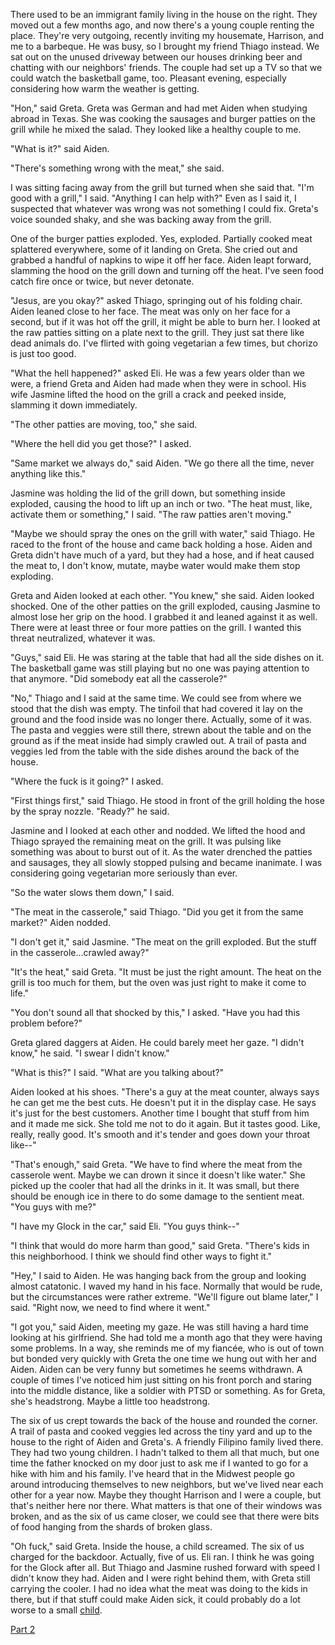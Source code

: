 There used to be an immigrant family living in the house on the right. They moved out a few months ago, and now there's a young couple renting the place. They're very outgoing, recently inviting my housemate, Harrison, and me to a barbeque. He was busy, so I brought my friend Thiago instead. We sat out on the unused driveway between our houses drinking beer and chatting with our neighbors' friends. The couple had set up a TV so that we could watch the basketball game, too. Pleasant evening, especially considering how warm the weather is getting.

"Hon," said Greta. Greta was German and had met Aiden when studying abroad in Texas. She was cooking the sausages and burger patties on the grill while he mixed the salad. They looked like a healthy couple to me.

"What is it?" said Aiden.

"There's something wrong with the meat," she said.

I was sitting facing away from the grill but turned when she said that. "I'm good with a grill," I said. "Anything I can help with?" Even as I said it, I suspected that whatever was wrong was not something I could fix. Greta's voice sounded shaky, and she was backing away from the grill.

One of the burger patties exploded. Yes, exploded. Partially cooked meat splattered everywhere, some of it landing on Greta. She cried out and grabbed a handful of napkins to wipe it off her face. Aiden leapt forward, slamming the hood on the grill down and turning off the heat. I've seen food catch fire once or twice, but never detonate.

"Jesus, are you okay?" asked Thiago, springing out of his folding chair. Aiden leaned close to her face. The meat was only on her face for a second, but if it was hot off the grill, it might be able to burn her. I looked at the raw patties sitting on a plate next to the grill. They just sat there like dead animals do. I've flirted with going vegetarian a few times, but chorizo is just too good.

"What the hell happened?" asked Eli. He was a few years older than we were, a friend Greta and Aiden had made when they were in school. His wife Jasmine lifted the hood on the grill a crack and peeked inside, slamming it down immediately.

"The other patties are moving, too," she said.

"Where the hell did you get those?" I asked.

"Same market we always do," said Aiden. "We go there all the time, never anything like this."

Jasmine was holding the lid of the grill down, but something inside exploded, causing the hood to lift up an inch or two. "The heat must, like, activate them or something," I said. "The raw patties aren't moving."

"Maybe we should spray the ones on the grill with water," said Thiago. He raced to the front of the house and came back holding a hose. Aiden and Greta didn't have much of a yard, but they had a hose, and if heat caused the meat to, I don't know, mutate, maybe water would make them stop exploding.

Greta and Aiden looked at each other. "You knew," she said. Aiden looked shocked. One of the other patties on the grill exploded, causing Jasmine to almost lose her grip on the hood. I grabbed it and leaned against it as well. There were at least three or four more patties on the grill. I wanted this threat neutralized, whatever it was.

"Guys," said Eli. He was staring at the table that had all the side dishes on it. The basketball game was still playing but no one was paying attention to that anymore. "Did somebody eat all the casserole?"

"No," Thiago and I said at the same time. We could see from where we stood that the dish was empty. The tinfoil that had covered it lay on the ground and the food inside was no longer there. Actually, some of it was. The pasta and veggies were still there, strewn about the table and on the ground as if the meat inside had simply crawled out. A trail of pasta and veggies led from the table with the side dishes around the back of the house.

"Where the fuck is it going?" I asked.

"First things first," said Thiago. He stood in front of the grill holding the hose by the spray nozzle. "Ready?" he said.

Jasmine and I looked at each other and nodded. We lifted the hood and Thiago sprayed the remaining meat on the grill. It was pulsing like something was about to burst out of it. As the water drenched the patties and sausages, they all slowly stopped pulsing and became inanimate. I was considering going vegetarian more seriously than ever.

"So the water slows them down," I said.

"The meat in the casserole," said Thiago. "Did you get it from the same market?" Aiden nodded.

"I don't get it," said Jasmine. "The meat on the grill exploded. But the stuff in the casserole...crawled away?"

"It's the heat," said Greta. "It must be just the right amount. The heat on the grill is too much for them, but the oven was just right to make it come to life."

"You don't sound all that shocked by this," I asked. "Have you had this problem before?"

Greta glared daggers at Aiden. He could barely meet her gaze. "I didn't know," he said. "I swear I didn't know."

"What is this?" I said. "What are you talking about?"

Aiden looked at his shoes. "There's a guy at the meat counter, always says he can get me the best cuts. He doesn't put it in the display case. He says it's just for the best customers. Another time I bought that stuff from him and it made me sick. She told me not to do it again. But it tastes good. Like, really, really good. It's smooth and it's tender and goes down your throat like--"

"That's enough," said Greta. "We have to find where the meat from the casserole went. Maybe we can drown it since it doesn't like water." She picked up the cooler that had all the drinks in it. It was small, but there should be enough ice in there to do some damage to the sentient meat. "You guys with me?"

"I have my Glock in the car," said Eli. "You guys think--"

"I think that would do more harm than good," said Greta. "There's kids in this neighborhood. I think we should find other ways to fight it."

"Hey," I said to Aiden. He was hanging back from the group and looking almost catatonic. I waved my hand in his face. Normally that would be rude, but the circumstances were rather extreme. "We'll figure out blame later," I said. "Right now, we need to find where it went."

"I got you," said Aiden, meeting my gaze. He was still having a hard time looking at his girlfriend. She had told me a month ago that they were having some problems. In a way, she reminds me of my  fiancée, who is out of town but bonded very quickly with Greta the one time we hung out with her and Aiden. Aiden can be very funny but sometimes he seems withdrawn. A couple of times I've noticed him just sitting on his front porch and staring into the middle distance, like a soldier with PTSD or something. As for Greta, she's headstrong. Maybe a little too headstrong.

The six of us crept towards the back of the house and rounded the corner. A trail of pasta and cooked veggies led across the tiny yard and up to the house to the right of Aiden and Greta's. A friendly Filipino family lived there. They had two young children. I hadn't talked to them all that much, but one time the father knocked on my door just to ask me if I wanted to go for a hike with him and his family. I've heard that in the Midwest people go around introducing themselves to new neighbors, but we've lived near each other for a year now. Maybe they thought Harrison and I were a couple, but that's neither here nor there. What matters is that one of their windows was broken, and as the six of us came closer, we could see that there were bits of food hanging from the shards of broken glass.

"Oh fuck," said Greta. Inside the house, a child screamed. The six of us charged for the backdoor. Actually, five of us. Eli ran. I think he was going for the Glock after all. But Thiago and Jasmine rushed forward with speed I didn't know they had. Aiden and I were right behind them, with Greta still carrying the cooler. I had no idea what the meat was doing to the kids in there, but if that stuff could make Aiden sick, it could probably do a lot worse to a small [child](https://www.reddit.com/user/_Cu_Chulainn17).

[Part 2](https://www.reddit.com/r/nosleep/comments/vg732e/the_neighbors_had_a_cookout_but_the_meat_wasnt/)